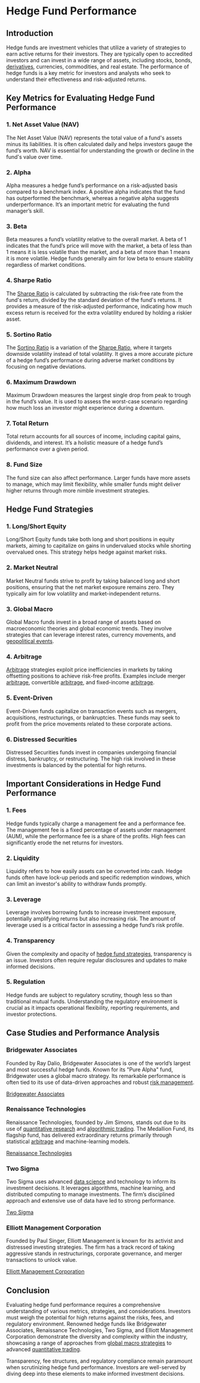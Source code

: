 # Hedge Fund Performance

## Introduction
Hedge funds are investment vehicles that utilize a variety of strategies to earn active returns for their investors. They are typically open to accredited investors and can invest in a wide range of assets, including stocks, bonds, [derivatives](../d/derivatives.md), currencies, commodities, and real estate. The performance of hedge funds is a key metric for investors and analysts who seek to understand their effectiveness and risk-adjusted returns.

## Key Metrics for Evaluating Hedge Fund Performance

### 1. Net Asset Value (NAV)
The Net Asset Value (NAV) represents the total value of a fund's assets minus its liabilities. It is often calculated daily and helps investors gauge the fund’s worth. NAV is essential for understanding the growth or decline in the fund's value over time.

### 2. Alpha
Alpha measures a hedge fund’s performance on a risk-adjusted basis compared to a benchmark index. A positive alpha indicates that the fund has outperformed the benchmark, whereas a negative alpha suggests underperformance. It’s an important metric for evaluating the fund manager’s skill.

### 3. Beta
Beta measures a fund’s volatility relative to the overall market. A beta of 1 indicates that the fund’s price will move with the market, a beta of less than 1 means it is less volatile than the market, and a beta of more than 1 means it is more volatile. Hedge funds generally aim for low beta to ensure stability regardless of market conditions.

### 4. Sharpe Ratio
The [Sharpe Ratio](../s/sharpe_ratio.md) is calculated by subtracting the risk-free rate from the fund's return, divided by the standard deviation of the fund's returns. It provides a measure of the risk-adjusted performance, indicating how much excess return is received for the extra volatility endured by holding a riskier asset.

### 5. Sortino Ratio
The [Sortino Ratio](../s/sortino_ratio.md) is a variation of the [Sharpe Ratio](../s/sharpe_ratio.md), where it targets downside volatility instead of total volatility. It gives a more accurate picture of a hedge fund’s performance during adverse market conditions by focusing on negative deviations.

### 6. Maximum Drawdown
Maximum Drawdown measures the largest single drop from peak to trough in the fund’s value. It is used to assess the worst-case scenario regarding how much loss an investor might experience during a downturn.

### 7. Total Return
Total return accounts for all sources of income, including capital gains, dividends, and interest. It’s a holistic measure of a hedge fund’s performance over a given period.

### 8. Fund Size
The fund size can also affect performance. Larger funds have more assets to manage, which may limit flexibility, while smaller funds might deliver higher returns through more nimble investment strategies.

## Hedge Fund Strategies

### 1. Long/Short Equity
Long/Short Equity funds take both long and short positions in equity markets, aiming to capitalize on gains in undervalued stocks while shorting overvalued ones. This strategy helps hedge against market risks.

### 2. Market Neutral
Market Neutral funds strive to profit by taking balanced long and short positions, ensuring that the net market exposure remains zero. They typically aim for low volatility and market-independent returns.

### 3. Global Macro
Global Macro funds invest in a broad range of assets based on macroeconomic theories and global economic trends. They involve strategies that can leverage interest rates, currency movements, and [geopolitical events](../g/geopolitical_events.md).

### 4. Arbitrage
[Arbitrage](../a/arbitrage.md) strategies exploit price inefficiencies in markets by taking offsetting positions to achieve risk-free profits. Examples include merger [arbitrage](../a/arbitrage.md), convertible [arbitrage](../a/arbitrage.md), and fixed-income [arbitrage](../a/arbitrage.md).

### 5. Event-Driven
Event-Driven funds capitalize on transaction events such as mergers, acquisitions, restructurings, or bankruptcies. These funds may seek to profit from the price movements related to these corporate actions.

### 6. Distressed Securities
Distressed Securities funds invest in companies undergoing financial distress, bankruptcy, or restructuring. The high risk involved in these investments is balanced by the potential for high returns.

## Important Considerations in Hedge Fund Performance

### 1. Fees
Hedge funds typically charge a management fee and a performance fee. The management fee is a fixed percentage of assets under management (AUM), while the performance fee is a share of the profits. High fees can significantly erode the net returns for investors.

### 2. Liquidity
Liquidity refers to how easily assets can be converted into cash. Hedge funds often have lock-up periods and specific redemption windows, which can limit an investor's ability to withdraw funds promptly.

### 3. Leverage
Leverage involves borrowing funds to increase investment exposure, potentially amplifying returns but also increasing risk. The amount of leverage used is a critical factor in assessing a hedge fund’s risk profile.

### 4. Transparency
Given the complexity and opacity of [hedge fund strategies](../h/hedge_fund_strategies.md), transparency is an issue. Investors often require regular disclosures and updates to make informed decisions.

### 5. Regulation
Hedge funds are subject to regulatory scrutiny, though less so than traditional mutual funds. Understanding the regulatory environment is crucial as it impacts operational flexibility, reporting requirements, and investor protections.

## Case Studies and Performance Analysis

### Bridgewater Associates
Founded by Ray Dalio, Bridgewater Associates is one of the world’s largest and most successful hedge funds. Known for its "Pure Alpha" fund, Bridgewater uses a global macro strategy. Its remarkable performance is often tied to its use of data-driven approaches and robust [risk management](../r/risk_management.md).

[Bridgewater Associates](https://www.bridgewater.com/)

### Renaissance Technologies
Renaissance Technologies, founded by Jim Simons, stands out due to its use of [quantitative research](../q/quantitative_research.md) and [algorithmic trading](../a/algorithmic_trading.md). The Medallion Fund, its flagship fund, has delivered extraordinary returns primarily through statistical [arbitrage](../a/arbitrage.md) and machine-learning models.

[Renaissance Technologies](https://www.rentec.com/)

### Two Sigma
Two Sigma uses advanced [data science](../d/data_science_in_trading.md) and technology to inform its investment decisions. It leverages algorithms, machine learning, and distributed computing to manage investments. The firm’s disciplined approach and extensive use of data have led to strong performance.

[Two Sigma](https://www.twosigma.com/)

### Elliott Management Corporation
Founded by Paul Singer, Elliott Management is known for its activist and distressed investing strategies. The firm has a track record of taking aggressive stands in restructurings, corporate governance, and merger transactions to unlock value.

[Elliott Management Corporation](https://www.elliottmgmt.com/)

## Conclusion
Evaluating hedge fund performance requires a comprehensive understanding of various metrics, strategies, and considerations. Investors must weigh the potential for high returns against the risks, fees, and regulatory environment. Renowned hedge funds like Bridgewater Associates, Renaissance Technologies, Two Sigma, and Elliott Management Corporation demonstrate the diversity and complexity within the industry, showcasing a range of approaches from [global macro strategies](../g/global_macro_strategies.md) to advanced [quantitative trading](../q/quantitative_trading.md).

Transparency, fee structures, and regulatory compliance remain paramount when scrutinizing hedge fund performance. Investors are well-served by diving deep into these elements to make informed investment decisions.

